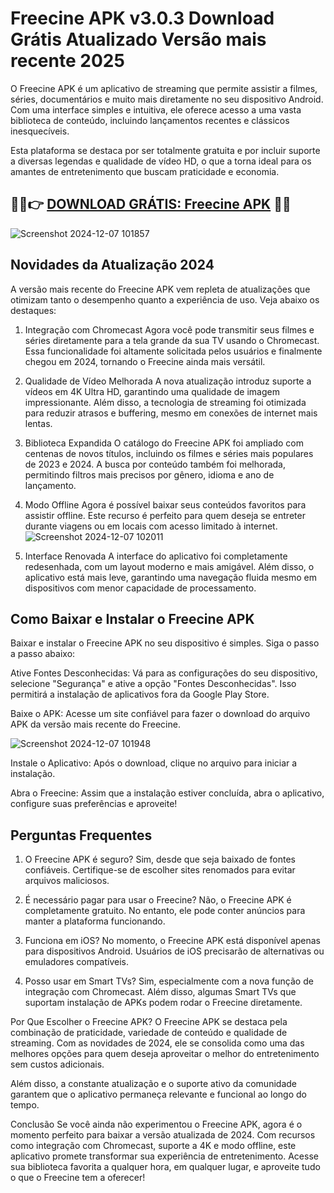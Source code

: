 # Freecine APK v3.0.3 Download Grátis Atualizado Versão mais recente 2025
O Freecine APK é um aplicativo de streaming que permite assistir a filmes, séries, documentários e muito mais diretamente no seu dispositivo Android. Com uma interface simples e intuitiva, ele oferece acesso a uma vasta biblioteca de conteúdo, incluindo lançamentos recentes e clássicos inesquecíveis.

Esta plataforma se destaca por ser totalmente gratuita e por incluir suporte a diversas legendas e qualidade de vídeo HD, o que a torna ideal para os amantes de entretenimento que buscam praticidade e economia.
## 🌈🌈👉 [DOWNLOAD GRÁTIS: Freecine APK](https://bit.ly/3CLOC6M) 🌈🌈
![Screenshot 2024-12-07 101857](https://github.com/user-attachments/assets/516bedf4-32a6-4a4b-afcb-65f87fb751c9)

## Novidades da Atualização 2024
A versão mais recente do Freecine APK vem repleta de atualizações que otimizam tanto o desempenho quanto a experiência de uso. Veja abaixo os destaques:

1. Integração com Chromecast
Agora você pode transmitir seus filmes e séries diretamente para a tela grande da sua TV usando o Chromecast. Essa funcionalidade foi altamente solicitada pelos usuários e finalmente chegou em 2024, tornando o Freecine ainda mais versátil.

2. Qualidade de Vídeo Melhorada
A nova atualização introduz suporte a vídeos em 4K Ultra HD, garantindo uma qualidade de imagem impressionante. Além disso, a tecnologia de streaming foi otimizada para reduzir atrasos e buffering, mesmo em conexões de internet mais lentas.

3. Biblioteca Expandida
O catálogo do Freecine APK foi ampliado com centenas de novos títulos, incluindo os filmes e séries mais populares de 2023 e 2024. A busca por conteúdo também foi melhorada, permitindo filtros mais precisos por gênero, idioma e ano de lançamento.

4. Modo Offline
Agora é possível baixar seus conteúdos favoritos para assistir offline. Este recurso é perfeito para quem deseja se entreter durante viagens ou em locais com acesso limitado à internet.
![Screenshot 2024-12-07 102011](https://github.com/user-attachments/assets/e0000d7f-24af-4315-88bd-de53039ffab8)


5. Interface Renovada
A interface do aplicativo foi completamente redesenhada, com um layout moderno e mais amigável. Além disso, o aplicativo está mais leve, garantindo uma navegação fluida mesmo em dispositivos com menor capacidade de processamento.

## Como Baixar e Instalar o Freecine APK
Baixar e instalar o Freecine APK no seu dispositivo é simples. Siga o passo a passo abaixo:

Ative Fontes Desconhecidas: Vá para as configurações do seu dispositivo, selecione "Segurança" e ative a opção "Fontes Desconhecidas". Isso permitirá a instalação de aplicativos fora da Google Play Store.

Baixe o APK: Acesse um site confiável para fazer o download do arquivo APK da versão mais recente do Freecine.

![Screenshot 2024-12-07 101948](https://github.com/user-attachments/assets/f5fd35c6-62a5-46b2-b7d9-03d8d406c125)

Instale o Aplicativo: Após o download, clique no arquivo para iniciar a instalação.

Abra o Freecine: Assim que a instalação estiver concluída, abra o aplicativo, configure suas preferências e aproveite!

## Perguntas Frequentes
1. O Freecine APK é seguro?
Sim, desde que seja baixado de fontes confiáveis. Certifique-se de escolher sites renomados para evitar arquivos maliciosos.

2. É necessário pagar para usar o Freecine?
Não, o Freecine APK é completamente gratuito. No entanto, ele pode conter anúncios para manter a plataforma funcionando.

3. Funciona em iOS?
No momento, o Freecine APK está disponível apenas para dispositivos Android. Usuários de iOS precisarão de alternativas ou emuladores compatíveis.

4. Posso usar em Smart TVs?
Sim, especialmente com a nova função de integração com Chromecast. Além disso, algumas Smart TVs que suportam instalação de APKs podem rodar o Freecine diretamente.

Por Que Escolher o Freecine APK?
O Freecine APK se destaca pela combinação de praticidade, variedade de conteúdo e qualidade de streaming. Com as novidades de 2024, ele se consolida como uma das melhores opções para quem deseja aproveitar o melhor do entretenimento sem custos adicionais.

Além disso, a constante atualização e o suporte ativo da comunidade garantem que o aplicativo permaneça relevante e funcional ao longo do tempo.

Conclusão
Se você ainda não experimentou o Freecine APK, agora é o momento perfeito para baixar a versão atualizada de 2024. Com recursos como integração com Chromecast, suporte a 4K e modo offline, este aplicativo promete transformar sua experiência de entretenimento. Acesse sua biblioteca favorita a qualquer hora, em qualquer lugar, e aproveite tudo o que o Freecine tem a oferecer!
